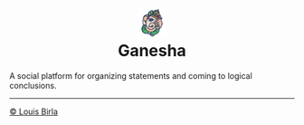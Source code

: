 <h1 align="center"><img src="./ganesha-web/static/ganesha_colored.png" height="50" /> <br />Ganesha</h1>

A social platform for organizing statements and coming to logical conclusions.

---

[&copy; Louis Birla](https://birla.io)
